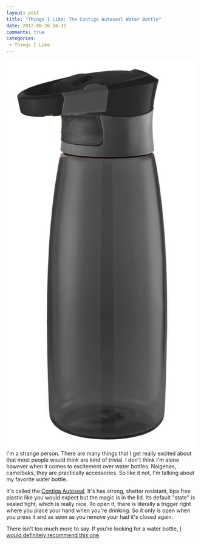```yaml
---
layout: post
title: "Things I Like: The Contigo Autoseal Water Bottle"
date: 2012-08-26 16:32
comments: true
categories:
 - Things I Like
---
```

<img src="/images/posts/ContigoAUTOSEAL.jpg" class="right" />I'm a strange person. There are many things that I get really excited about that most people would think are kind of trivial. I don't think I'm alone however when it comes to excitement over water bottles. Nalgenes, camelbaks, they are practically accessories. So like it not, I'm talking about my favorite water bottle.

It's called the [Contiga Autoseal](http://www.amazon.com/gp/product/B003KZKDIG/ref=as_li_ss_tl?ie=UTF8&camp=1789&creative=390957&creativeASIN=B003KZKDIG&linkCode=as2&tag=matmcm-20). It's has strong, shatter resistant, bpa free plastic like you would expect but the magic is in the lid. Its default "state" is sealed tight, which is really nice. To open it, there is literally a trigger right where you place your hand when you're drinking. So it only is open when you press it and as soon as you remove your had it's closed again.

There isn't too much more to say. If you're looking for a water bottle, [I would definitely recommend this one](http://www.amazon.com/gp/product/B003KZKDIG/ref=as_li_ss_tl?ie=UTF8&camp=1789&creative=390957&creativeASIN=B003KZKDIG&linkCode=as2&tag=matmcm-20).